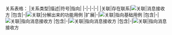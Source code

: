 关系表格：
|关系类型|描述|符号|指向|
|-|-|-|-|
|关联|存在联系|![关联](https://i.loli.net/2019/10/09/eU6AGjBVJFxOot4.png)|消息接收方
|包含|-|![关联](https://i.loli.net/2019/10/09/wY2N5UFM68dcuZC.png)|分解出来的功能用例
|扩展|-|![关联](https://i.loli.net/2019/10/09/wY2N5UFM68dcuZC.png)|指向基础用例
|包含|-|![关联](https://i.loli.net/2019/10/09/wY2N5UFM68dcuZC.png)|指向消息接收方
|包含|-|![关联](https://i.loli.net/2019/10/09/wY2N5UFM68dcuZC.png)|指向消息接收方
|包含|-|![关联](https://i.loli.net/2019/10/09/wY2N5UFM68dcuZC.png)|指向消息接收方
